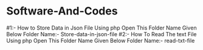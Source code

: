# Software-And-Codes
#1:-
How to Store Data in Json File Using php 
Open This Folder Name Given Below
Folder Name:- Store-data-in-json-file
#2:-
How To Read The text File Using php
Open This Folder Name Given Below
Folder Name:- read-txt-file
